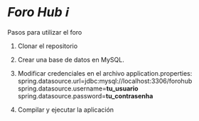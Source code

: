 # <em> Foro Hub ℹ️ </em>

Pasos para utilizar el foro
1. Clonar el repositorio

2. Crear una base de datos en MySQL.

3. Modificar credenciales en el archivo application.properties:
<br>spring.datasource.url=jdbc:mysql://localhost:3306/forohub
spring.datasource.username=<b>tu_usuario</b>
spring.datasource.password=<b>tu_contrasenha</b>

4. Compilar y ejecutar la aplicación

